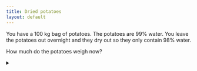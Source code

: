 ```yaml
---
title: Dried potatoes
layout: default
---
```


You have a 100 kg bag of potatoes. The potatoes are 99% water. You leave the
potatoes out overnight and they dry out so they only contain 98% water.

How much do the potatoes weigh now?

<details><summary></summary>

50 kg.

### Proof

Being 99% water, the potatoes are originally 99 kg water and 1 kg solid.
When dried, the solid weight remains the same, but is now 2% of the weight.
Thus 1 kg is now 2% $$ = \frac{1}{50}$$th of the weight, giving a total weight
of 50 kg.

</details>
